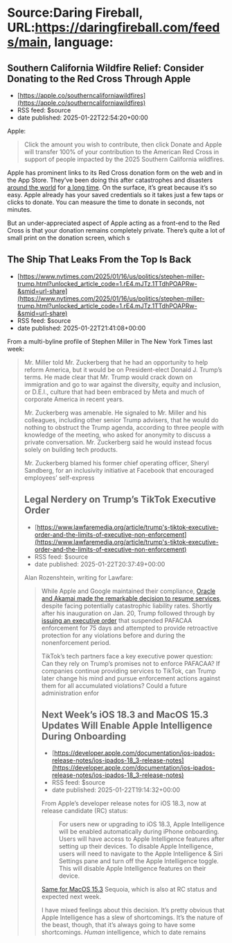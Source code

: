 # Source:Daring Fireball, URL:https://daringfireball.com/feeds/main, language:

## Southern California Wildfire Relief: Consider Donating to the Red Cross Through Apple
 - [https://apple.co/southerncaliforniawildfires](https://apple.co/southerncaliforniawildfires)
 - RSS feed: $source
 - date published: 2025-01-22T22:54:20+00:00

<p>Apple:</p>

<blockquote>
  <p>Click the amount you wish to contribute, then click Donate and
Apple will transfer 100% of your contribution to the American Red
Cross in support of people impacted by the 2025 Southern
California wildfires.</p>
</blockquote>

<p>Apple has prominent links to its Red Cross donation form on the web and in the App Store. They’ve been doing this after catastrophes and disasters <a href="https://daringfireball.net/linked/2015/04/27/nepal-red-cross-itunes">around the world</a> for <a href="https://daringfireball.net/linked/2010/01/13/red-cross">a long time</a>. On the surface, it’s great because it’s so easy. Apple already has your saved credentials so it takes just a few taps or clicks to donate. You can measure the time to donate in seconds, not minutes.</p>

<p>But an under-appreciated aspect of Apple acting as a front-end to the Red Cross is that your donation remains completely private. There’s quite a lot of small print on the donation screen, which s

## The Ship That Leaks From the Top Is Back
 - [https://www.nytimes.com/2025/01/16/us/politics/stephen-miller-trump.html?unlocked_article_code=1.rE4.mJTz.1TTdhPOAPRw-&smid=url-share](https://www.nytimes.com/2025/01/16/us/politics/stephen-miller-trump.html?unlocked_article_code=1.rE4.mJTz.1TTdhPOAPRw-&smid=url-share)
 - RSS feed: $source
 - date published: 2025-01-22T21:41:08+00:00

<p>From a multi-byline profile of Stephen Miller in The New York Times last week:</p>

<blockquote>
  <p>Mr. Miller told Mr. Zuckerberg that he had an opportunity to help
reform America, but it would be on President-elect Donald J.
Trump’s terms. He made clear that Mr. Trump would crack down on
immigration and go to war against the diversity, equity and
inclusion, or D.E.I., culture that had been embraced by Meta and
much of corporate America in recent years.</p>

<p>Mr. Zuckerberg was amenable. He signaled to Mr. Miller and his
colleagues, including other senior Trump advisers, that he would
do nothing to obstruct the Trump agenda, according to three people
with knowledge of the meeting, who asked for anonymity to discuss
a private conversation. Mr. Zuckerberg said he would instead focus
solely on building tech products.</p>

<p>Mr. Zuckerberg blamed his former chief operating officer, Sheryl
Sandberg, for an inclusivity initiative at Facebook that
encouraged employees’ self-express

## Legal Nerdery on Trump’s TikTok Executive Order
 - [https://www.lawfaremedia.org/article/trump's-tiktok-executive-order-and-the-limits-of-executive-non-enforcement](https://www.lawfaremedia.org/article/trump's-tiktok-executive-order-and-the-limits-of-executive-non-enforcement)
 - RSS feed: $source
 - date published: 2025-01-22T20:37:49+00:00

<p>Alan Rozenshtein, writing for Lawfare:</p>

<blockquote>
  <p>While Apple and Google maintained their compliance, <a href="https://www.npr.org/2025/01/19/nx-s1-5267568/tiktok-back-online">Oracle and
Akamai made the remarkable decision to resume services</a>,
despite facing potentially catastrophic liability rates. Shortly
after his inauguration on Jan. 20, Trump followed through by
<a href="https://www.lawfaremedia.org/article/trump-orders-75-day-pause-on-tiktok-law-enforcement">issuing an executive order</a> that suspended PAFACAA
enforcement for 75 days and attempted to provide retroactive
protection for any violations before and during the
nonenforcement period.</p>

<p>TikTok’s tech partners face a key executive power question: Can
they rely on Trump’s promises not to enforce PAFACAA? If companies
continue providing services to TikTok, can Trump later change his
mind and pursue enforcement actions against them for all
accumulated violations? Could a future administration enfor

## Next Week’s iOS 18.3 and MacOS 15.3 Updates Will Enable Apple Intelligence During Onboarding
 - [https://developer.apple.com/documentation/ios-ipados-release-notes/ios-ipados-18_3-release-notes](https://developer.apple.com/documentation/ios-ipados-release-notes/ios-ipados-18_3-release-notes)
 - RSS feed: $source
 - date published: 2025-01-22T19:14:32+00:00

<p>From Apple’s developer release notes for iOS 18.3, now at release candidate (RC) status:</p>

<blockquote>
  <p>For users new or upgrading to iOS 18.3, Apple Intelligence will be
enabled automatically during iPhone onboarding. Users will have
access to Apple Intelligence features after setting up their
devices. To disable Apple Intelligence, users will need to
navigate to the Apple Intelligence &amp; Siri Settings pane and turn
off the Apple Intelligence toggle. This will disable Apple
Intelligence features on their device.</p>
</blockquote>

<p><a href="https://developer.apple.com/documentation/macos-release-notes/macos-15_3-release-notes">Same for MacOS 15.3</a> Sequoia, which is also at RC status and expected next week.</p>

<p>I have mixed feelings about this decision. It’s pretty obvious that Apple Intelligence has a slew of shortcomings. It’s the nature of the beast, though, that it’s always going to have some shortcomings. <em>Human</em> intelligence, which to date remains 

